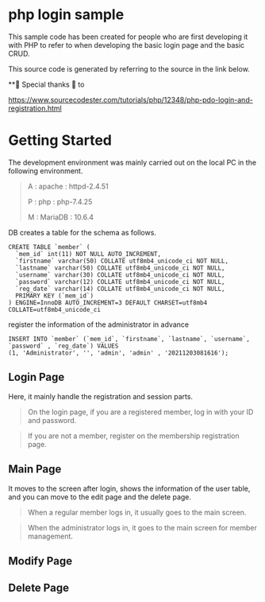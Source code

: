 # php login sample

This sample code has been created for people who are first developing it with PHP to refer to when developing the basic login page and the basic CRUD.

This source code is generated by referring to the source in the link below.

**🙏 Special thanks 🙏 to

https://www.sourcecodester.com/tutorials/php/12348/php-pdo-login-and-registration.html


# Getting Started

The development environment was mainly carried out on the local PC in the following environment.

> A : apache : httpd-2.4.51
> 
> P : php : php-7.4.25
> 
> M : MariaDB : 10.6.4

DB creates a table for the schema as follows.

```shell
CREATE TABLE `member` (
  `mem_id` int(11) NOT NULL AUTO_INCREMENT,
  `firstname` varchar(50) COLLATE utf8mb4_unicode_ci NOT NULL,
  `lastname` varchar(50) COLLATE utf8mb4_unicode_ci NOT NULL,
  `username` varchar(30) COLLATE utf8mb4_unicode_ci NOT NULL,
  `password` varchar(12) COLLATE utf8mb4_unicode_ci NOT NULL,
  `reg_date` varchar(14) COLLATE utf8mb4_unicode_ci NOT NULL,
  PRIMARY KEY (`mem_id`)
) ENGINE=InnoDB AUTO_INCREMENT=3 DEFAULT CHARSET=utf8mb4 COLLATE=utf8mb4_unicode_ci
```

register the information of the administrator in advance

```shell
INSERT INTO `member` (`mem_id`, `firstname`, `lastname`, `username`, `password` , `reg_date`) VALUES
(1, 'Administrator', '', 'admin', 'admin' , '20211203081616');
```
## Login Page

Here, it mainly handle the registration and session parts.

> On the login page, if you are a registered member, log in with your ID and password.

> If you are not a member, register on the membership registration page.


## Main Page

It moves to the screen after login, shows the information of the user table, and you can move to the edit page and the delete page.

> When a regular member logs in, it usually goes to the main screen.

> When the administrator logs in, it goes to the main screen for member management.


## Modify Page



## Delete Page





